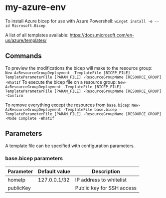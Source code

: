 # my-azure-env

To install Azure bicep for use with Azure Powershell: `winget install -e --id Microsoft.Bicep`

A list of all templates available: https://docs.microsoft.com/en-us/azure/templates/

## Commands

To preview the modifications the bicep will make to the resource group: `New-AzResourceGroupDeployment -TemplateFile [BICEP_FILE] -TemplateParameterFile [PARAM_FILE] -ResourceGroupName [RESOURCE_GROUP] -WhatIf`
To execute the bicep file on a resource group: `New-AzResourceGroupDeployment -TemplateFile [BICEP_FILE] -TemplateParameterFile [PARAM_FILE] -ResourceGroupName [RESOURCE_GROUP] -Confirm`

To remove everything except the resources from `base.bicep`: `New-AzResourceGroupDeployment -TemplateFile base.bicep -TemplateParameterFile [PARAM_FILE] -ResourceGroupName [RESOURCE_GROUP] -Mode Complete -WhatIf`

## Parameters

A template file can be specified with configuration parameters.

### base.bicep parameters

| Parameter | Default value | Description |
|-|-|-|
| homeIp | 127.0.0.1/32 | IP address to whitelist |
| publicKey | | Public key for SSH access |
